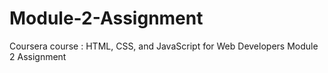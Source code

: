 # Module-2-Assignment
Coursera course : HTML, CSS, and JavaScript for Web Developers Module 2 Assignment
